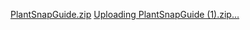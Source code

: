 [PlantSnapGuide.zip](https://github.com/user-attachments/files/19606296/PlantSnapGuide.zip)
[Uploading PlantSnapGuide (1).zip…]()
